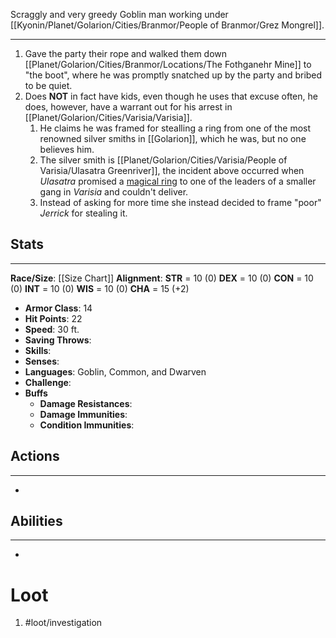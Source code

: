 Scraggly and very greedy Goblin man working under [[Kyonin/Planet/Golarion/Cities/Branmor/People of Branmor/Grez Mongrel]].
 
---
1. Gave the party their rope and walked them down [[Planet/Golarion/Cities/Branmor/Locations/The Fothganehr Mine]] to "the boot", where he was promptly snatched up by the party and bribed to be quiet.
2. Does **NOT** in fact have kids, even though he uses that excuse often, he does, however, have a warrant out for his arrest in [[Planet/Golarion/Cities/Varisia/Varisia]].
	1. He claims he was framed for stealling a ring from one of the most renowned silver smiths in [[Golarion]], which he was, but no one believes him.
	2. The silver smith is [[Planet/Golarion/Cities/Varisia/People of Varisia/Ulasatra Greenriver]], the incident above occurred when *Ulasatra* promised a <u>magical ring</u> to one of the leaders of a smaller gang in *Varisia* and couldn't deliver. 
	3. Instead of asking for more time she instead decided to frame "poor" *Jerrick* for stealing it.

## Stats
---
**Race/Size**:
	[[Size Chart]]
**Alignment**:
	**STR** = 10 (0)
	**DEX** = 10 (0)
	**CON** = 10 (0)
	**INT** = 10 (0)
	**WIS** = 10 (0)
	**CHA** = 15 (+2)
-   **Armor Class**: 14
-   **Hit Points**: 22
-   **Speed**: 30 ft.
-   **Saving Throws**:
-   **Skills**:
-   **Senses**: 
-   **Languages**: Goblin, Common, and Dwarven
-   **Challenge**: 
-   **Buffs**
	-   **Damage Resistances**:
	-   **Damage Immunities**:
	-   **Condition Immunities**:

## Actions
---
- 

## Abilities
---
-   

# Loot
1. #loot/investigation 
	